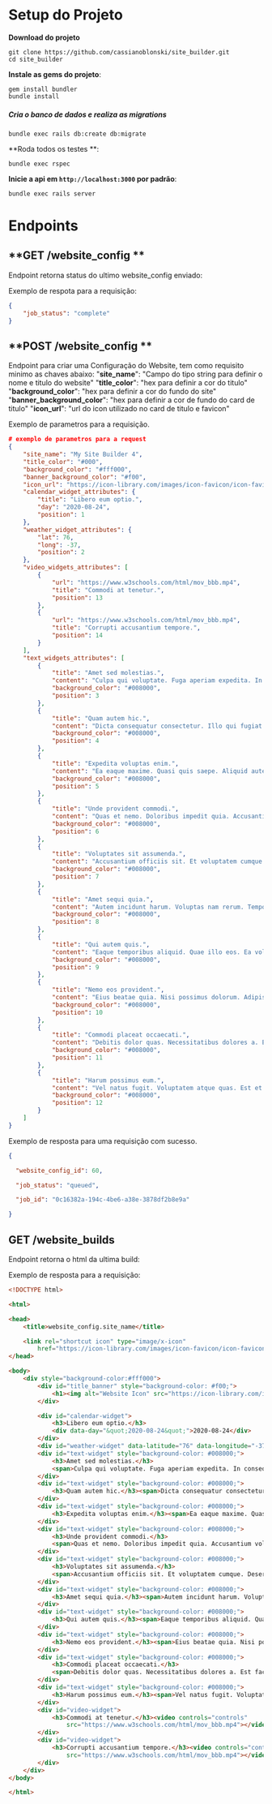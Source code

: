 



# Setup do Projeto

**Download do projeto**

```console
git clone https://github.com/cassianoblonski/site_builder.git
cd site_builder
```

**Instale as gems do projeto**:

```console
gem install bundler
bundle install
```

##### Cria o banco de dados e realiza as migrations

```console
bundle exec rails db:create db:migrate
```

**Roda todos os testes **:

```console
bundle exec rspec
```

**Inicie a api em `http://localhost:3000` por padrão**:

```console
bundle exec rails server
```



# Endpoints

## **GET /website_config **

Endpoint retorna status do ultimo website_config enviado:

Exemplo de respota para a requisição:

```json
{
    "job_status": "complete"
}
```



## **POST /website_config **

Endpoint para criar uma Configuração do Website, tem como requisito minimo as chaves abaixo:
    "**site_name**": "Campo do tipo string para definir o nome e titulo do website"
    "**title_color**": "hex para definir a cor do titulo"
    "**background_color**": "hex para definir a cor do fundo do site"
    "**banner_background_color**": "hex para definir a cor de fundo do card de titulo"
    "**icon_url**": "url do icon utilizado no card de titulo e favicon"

Exemplo de parametros para a requisição.

```json
# exemplo de parametros para a request
{
    "site_name": "My Site Builder 4",
    "title_color": "#000",
    "background_color": "#fff000",
    "banner_background_color": "#f00",
    "icon_url": "https://icon-library.com/images/icon-favicon/icon-favicon-4.jpg",
    "calendar_widget_attributes": {
        "title": "Libero eum optio.",
        "day": "2020-08-24",
        "position": 1
    },
    "weather_widget_attributes": {
        "lat": 76,
        "long": -37,
        "position": 2
    },
    "video_widgets_attributes": [
        {
            "url": "https://www.w3schools.com/html/mov_bbb.mp4",
            "title": "Commodi at tenetur.",
            "position": 13
        },
        {
            "url": "https://www.w3schools.com/html/mov_bbb.mp4",
            "title": "Corrupti accusantium tempore.",
            "position": 14
        }
    ],
    "text_widgets_attributes": [
        {
            "title": "Amet sed molestias.",
            "content": "Culpa qui voluptate. Fuga aperiam expedita. In consequatur distinctio.",
            "background_color": "#008000",
            "position": 3
        },
        {
            "title": "Quam autem hic.",
            "content": "Dicta consequatur consectetur. Illo qui fugiat. Possimus aut libero.",
            "background_color": "#008000",
            "position": 4
        },
        {
            "title": "Expedita voluptas enim.",
            "content": "Ea eaque maxime. Quasi quis saepe. Aliquid autem dolores.",
            "background_color": "#008000",
            "position": 5
        },
        {
            "title": "Unde provident commodi.",
            "content": "Quas et nemo. Doloribus impedit quia. Accusantium voluptatum omnis.",
            "background_color": "#008000",
            "position": 6
        },
        {
            "title": "Voluptates sit assumenda.",
            "content": "Accusantium officiis sit. Et voluptatem cumque. Deserunt consectetur laborum.",
            "background_color": "#008000",
            "position": 7
        },
        {
            "title": "Amet sequi quia.",
            "content": "Autem incidunt harum. Voluptas nam rerum. Tempore ut accusamus.",
            "background_color": "#008000",
            "position": 8
        },
        {
            "title": "Qui autem quis.",
            "content": "Eaque temporibus aliquid. Quae illo eos. Ea voluptatum qui.",
            "background_color": "#008000",
            "position": 9
        },
        {
            "title": "Nemo eos provident.",
            "content": "Eius beatae quia. Nisi possimus dolorum. Adipisci aut minima.",
            "background_color": "#008000",
            "position": 10
        },
        {
            "title": "Commodi placeat occaecati.",
            "content": "Debitis dolor quas. Necessitatibus dolores a. Est facilis sit.",
            "background_color": "#008000",
            "position": 11
        },
        {
            "title": "Harum possimus eum.",
            "content": "Vel natus fugit. Voluptatem atque quas. Est et omnis.",
            "background_color": "#008000",
            "position": 12
        }
    ]
}
```

Exemplo de resposta para uma requisição com sucesso.

```json
{

  "website_config_id": 60,

  "job_status": "queued",

  "job_id": "0c16382a-194c-4be6-a38e-3878df2b8e9a"

}
```

## **GET /website_builds**

Endpoint retorna o html da ultima build:

Exemplo de resposta para a requisição:

```html
<!DOCTYPE html>

<html>

<head>
	<title>website_config.site_name</title>

	<link rel="shortcut icon" type="image/x-icon"
		href="https://icon-library.com/images/icon-favicon/icon-favicon-4.jpg" />
</head>

<body>
	<div style="background-color:#fff000">
		<div id="title_banner" style="background-color: #f00;">
			<h1><img alt="Website Icon" src="https://icon-library.com/images/icon-favicon/icon-favicon-4.jpg" width="30" height="30" />My Site Builder 4</h1>
		</div>

		<div id="calendar-widget">
			<h3>Libero eum optio.</h3>
			<div data-day="&quot;2020-08-24&quot;">2020-08-24</div>
		</div>
		<div id="weather-widget" data-latitude="76" data-longitude="-37"></div>
		<div id="text-widget" style="background-color: #008000;">
			<h3>Amet sed molestias.</h3>
			<span>Culpa qui voluptate. Fuga aperiam expedita. In consequatur distinctio.</span>
		</div>
		<div id="text-widget" style="background-color: #008000;">
			<h3>Quam autem hic.</h3><span>Dicta consequatur consectetur. Illo qui fugiat. Possimus aut libero.</span>
		</div>
		<div id="text-widget" style="background-color: #008000;">
			<h3>Expedita voluptas enim.</h3><span>Ea eaque maxime. Quasi quis saepe. Aliquid autem dolores.</span>
		</div>
		<div id="text-widget" style="background-color: #008000;">
			<h3>Unde provident commodi.</h3>
			<span>Quas et nemo. Doloribus impedit quia. Accusantium voluptatum omnis.</span>
		</div>
		<div id="text-widget" style="background-color: #008000;">
			<h3>Voluptates sit assumenda.</h3>
			<span>Accusantium officiis sit. Et voluptatem cumque. Deserunt consectetur laborum.</span>
		</div>
		<div id="text-widget" style="background-color: #008000;">
			<h3>Amet sequi quia.</h3><span>Autem incidunt harum. Voluptas nam rerum. Tempore ut accusamus.</span>
		</div>
		<div id="text-widget" style="background-color: #008000;">
			<h3>Qui autem quis.</h3><span>Eaque temporibus aliquid. Quae illo eos. Ea voluptatum qui.</span>
		</div>
		<div id="text-widget" style="background-color: #008000;">
			<h3>Nemo eos provident.</h3><span>Eius beatae quia. Nisi possimus dolorum. Adipisci aut minima.</span>
		</div>
		<div id="text-widget" style="background-color: #008000;">
			<h3>Commodi placeat occaecati.</h3>
			<span>Debitis dolor quas. Necessitatibus dolores a. Est facilis sit.</span>
		</div>
		<div id="text-widget" style="background-color: #008000;">
			<h3>Harum possimus eum.</h3><span>Vel natus fugit. Voluptatem atque quas. Est et omnis.</span>
		</div>
		<div id="video-widget">
			<h3>Commodi at tenetur.</h3><video controls="controls"
				src="https://www.w3schools.com/html/mov_bbb.mp4"></video>
		</div>
		<div id="video-widget">
			<h3>Corrupti accusantium tempore.</h3><video controls="controls"
				src="https://www.w3schools.com/html/mov_bbb.mp4"></video>
		</div>
	</div>
</body>

</html>
```

